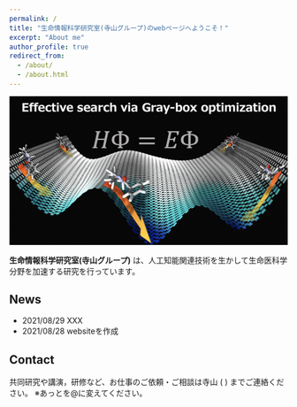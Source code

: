 ```yaml
---
permalink: /
title: "生命情報科学研究室(寺山グループ)のwebページへようこそ！"
excerpt: "About me"
author_profile: true
redirect_from: 
  - /about/
  - /about.html
---
```


<img src="../images/topimage.png" title="Naoto Ienaga">

**生命情報科学研究室(寺山グループ)** は、人工知能関連技術を生かして生命医科学分野を加速する研究を行っています。
  
  
  
News
------
- 2021/08/29 XXX
- 2021/08/28 websiteを作成
  
  
  
Contact
------
共同研究や講演，研修など、お仕事のご依頼・ご相談は寺山 (  ) までご連絡ください。
※あっとを@に変えてください。

